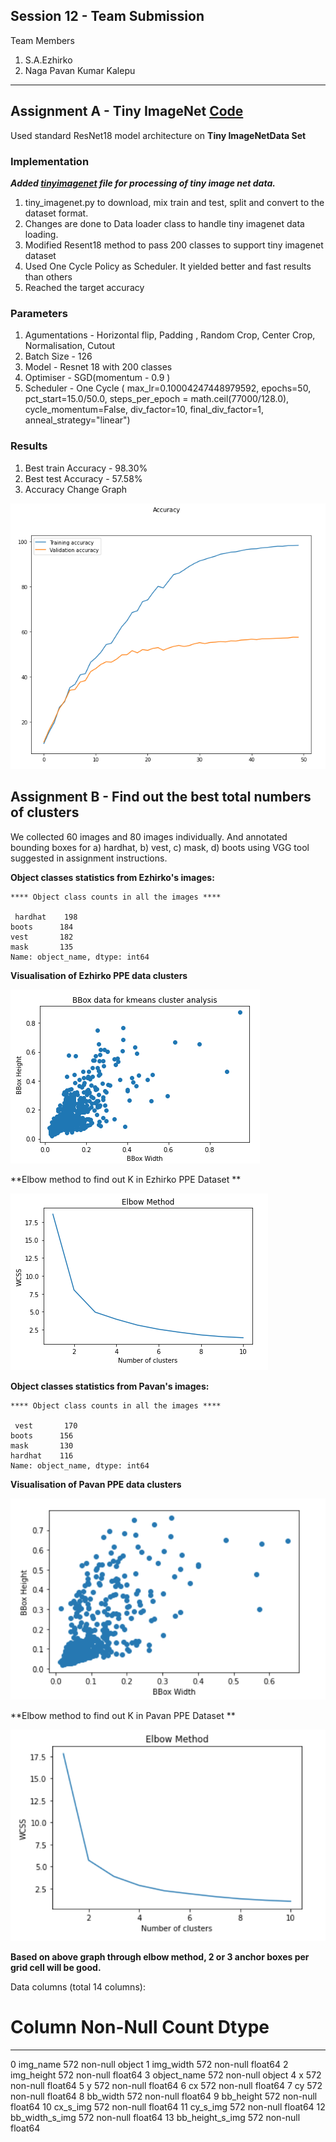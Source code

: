 ## Session 12 - Team Submission
Team Members
1. S.A.Ezhirko
2. Naga Pavan Kumar Kalepu
**********************************************************************************************************************
## **Assignment A - Tiny ImageNet**  [Code](https://github.com/eva5covergence/EVA5_AI_Projects_new/blob/master/orchestrators/Session12_Assignment.ipynb)


Used standard ResNet18 model architecture  on **Tiny ImageNetData Set**

### **Implementation**

***Added [tinyimagenet](https://github.com/eva5covergence/EVA5_AI_Projects_new/blob/master/data/tiny_imagenet.py) file for processing of tiny image net data.***

1. tiny_imagenet.py to download, mix train and test, split and convert to the dataset format.
2. Changes are done to Data loader class to handle tiny imagenet data loading.
3. Modified Resent18 method to pass 200 classes to support tiny imagenet dataset
4. Used One Cycle Policy as Scheduler. It yielded better and fast results than others
5. Reached the target accuracy

### **Parameters**

1. Agumentations - Horizontal flip, Padding , Random Crop, Center Crop, Normalisation, Cutout
2. Batch Size - 126
3. Model - Resnet 18 with 200 classes
4. Optimiser - SGD(momentum - 0.9 )
5. Scheduler - One Cycle (  max_lr=0.10004247448979592, epochs=50, pct_start=15.0/50.0, steps_per_epoch = math.ceil(77000/128.0), 
                  cycle_momentum=False, div_factor=10, final_div_factor=1, anneal_strategy="linear")

### **Results**

1. Best train Accuracy - 98.30%
2. Best test Accuracy - 57.58%
3. Accuracy Change Graph

![](images/AccuracyGraph.png)

## **Assignment B - Find out the best total numbers of clusters**

We collected 60 images and 80 images individually. And annotated bounding boxes for a) hardhat, b) vest, c) mask, d) boots using VGG tool suggested in assignment instructions.
 
 
 **Object classes statistics from Ezhirko's images:**

```
**** Object class counts in all the images ****

 hardhat    198
boots      184
vest       182
mask       135
Name: object_name, dtype: int64
```

 **Visualisation of Ezhirko PPE data clusters**
 
![](images/EzhirkoScatterPlot.png)
 
 **Elbow method to find out K in Ezhirko PPE Dataset **
 
![](images/EzhirkoElbowPlot.png)



**Object classes statistics from Pavan's images:**

```
**** Object class counts in all the images ****

 vest       170
boots      156
mask       130
hardhat    116
Name: object_name, dtype: int64
```

**Visualisation of Pavan PPE data clusters**
 
![](images/scatter_plot_pavan.png)
 
 **Elbow method to find out K in Pavan PPE Dataset **
 
![](images/elbow_plot_pavan.png)

**Based on above graph through elbow method, 2 or 3 anchor boxes per grid cell will be good.**










Data columns (total 14 columns):
 #   Column           Non-Null Count  Dtype  
---  ------           --------------  -----  
 0   img_name         572 non-null    object 
 1   img_width        572 non-null    float64
 2   img_height       572 non-null    float64
 3   object_name      572 non-null    object 
 4   x                572 non-null    float64
 5   y                572 non-null    float64
 6   cx               572 non-null    float64
 7   cy               572 non-null    float64
 8   bb_width         572 non-null    float64
 9   bb_height        572 non-null    float64
 10  cx_s_img         572 non-null    float64
 11  cy_s_img         572 non-null    float64
 12  bb_width_s_img   572 non-null    float64
 13  bb_height_s_img  572 non-null    float64
 
 
